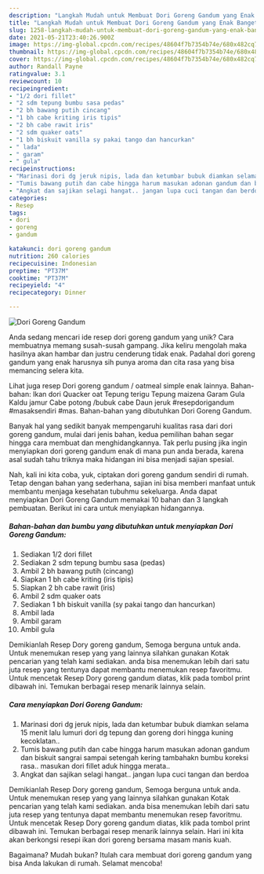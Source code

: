 ```yaml
---
description: "Langkah Mudah untuk Membuat Dori Goreng Gandum yang Enak Banget"
title: "Langkah Mudah untuk Membuat Dori Goreng Gandum yang Enak Banget"
slug: 1258-langkah-mudah-untuk-membuat-dori-goreng-gandum-yang-enak-banget
date: 2021-05-21T23:40:26.900Z
image: https://img-global.cpcdn.com/recipes/48604f7b7354b74e/680x482cq70/dori-goreng-gandum-foto-resep-utama.jpg
thumbnail: https://img-global.cpcdn.com/recipes/48604f7b7354b74e/680x482cq70/dori-goreng-gandum-foto-resep-utama.jpg
cover: https://img-global.cpcdn.com/recipes/48604f7b7354b74e/680x482cq70/dori-goreng-gandum-foto-resep-utama.jpg
author: Randall Payne
ratingvalue: 3.1
reviewcount: 10
recipeingredient:
- "1/2 dori fillet"
- "2 sdm tepung bumbu sasa pedas"
- "2 bh bawang putih cincang"
- "1 bh cabe kriting iris tipis"
- "2 bh cabe rawit iris"
- "2 sdm quaker oats"
- "1 bh biskuit vanilla sy pakai tango dan hancurkan"
- " lada"
- " garam"
- " gula"
recipeinstructions:
- "Marinasi dori dg jeruk nipis, lada dan ketumbar bubuk diamkan selama 15 menit lalu lumuri dori dg tepung dan goreng dori hingga kuning kecoklatan.."
- "Tumis bawang putih dan cabe hingga harum masukan adonan gandum dan biskuit sangrai sampai setengah kering tambahakn bumbu koreksi rasa.. masukan dori fillet aduk hingga merata.."
- "Angkat dan sajikan selagi hangat.. jangan lupa cuci tangan dan berdoa"
categories:
- Resep
tags:
- dori
- goreng
- gandum

katakunci: dori goreng gandum 
nutrition: 260 calories
recipecuisine: Indonesian
preptime: "PT37M"
cooktime: "PT37M"
recipeyield: "4"
recipecategory: Dinner

---
```



![Dori Goreng Gandum](https://img-global.cpcdn.com/recipes/48604f7b7354b74e/680x482cq70/dori-goreng-gandum-foto-resep-utama.jpg)

Anda sedang mencari ide resep dori goreng gandum yang unik? Cara membuatnya memang susah-susah gampang. Jika keliru mengolah maka hasilnya akan hambar dan justru cenderung tidak enak. Padahal dori goreng gandum yang enak harusnya sih punya aroma dan cita rasa yang bisa memancing selera kita.

Lihat juga resep Dori goreng gandum / oatmeal simple enak lainnya. Bahan-bahan: Ikan dori Quacker oat Tepung terigu Tepung maizena Garam Gula Kaldu jamur Cabe potong /bubuk cabe Daun jeruk #resepdorigandum #masaksendiri #mas. Bahan-bahan yang dibutuhkan Dori Goreng Gandum.

Banyak hal yang sedikit banyak mempengaruhi kualitas rasa dari dori goreng gandum, mulai dari jenis bahan, kedua pemilihan bahan segar hingga cara membuat dan menghidangkannya. Tak perlu pusing jika ingin menyiapkan dori goreng gandum enak di mana pun anda berada, karena asal sudah tahu triknya maka hidangan ini bisa menjadi sajian spesial.


Nah, kali ini kita coba, yuk, ciptakan dori goreng gandum sendiri di rumah. Tetap dengan bahan yang sederhana, sajian ini bisa memberi manfaat untuk membantu menjaga kesehatan tubuhmu sekeluarga. Anda dapat menyiapkan Dori Goreng Gandum memakai 10 bahan dan 3 langkah pembuatan. Berikut ini cara untuk menyiapkan hidangannya.

<!--inarticleads1-->

##### Bahan-bahan dan bumbu yang dibutuhkan untuk menyiapkan Dori Goreng Gandum:

1. Sediakan 1/2 dori fillet
1. Sediakan 2 sdm tepung bumbu sasa (pedas)
1. Ambil 2 bh bawang putih (cincang)
1. Siapkan 1 bh cabe kriting (iris tipis)
1. Siapkan 2 bh cabe rawit (iris)
1. Ambil 2 sdm quaker oats
1. Sediakan 1 bh biskuit vanilla (sy pakai tango dan hancurkan)
1. Ambil  lada
1. Ambil  garam
1. Ambil  gula


Demikianlah Resep Dory goreng gandum, Semoga berguna untuk anda. Untuk menemukan resep yang yang lainnya silahkan gunakan Kotak pencarian yang telah kami sediakan. anda bisa menemukan lebih dari satu juta resep yang tentunya dapat membantu menemukan resep favoritmu. Untuk mencetak Resep Dory goreng gandum diatas, klik pada tombol print dibawah ini. Temukan berbagai resep menarik lainnya selain. 

<!--inarticleads2-->

##### Cara menyiapkan Dori Goreng Gandum:

1. Marinasi dori dg jeruk nipis, lada dan ketumbar bubuk diamkan selama 15 menit lalu lumuri dori dg tepung dan goreng dori hingga kuning kecoklatan..
1. Tumis bawang putih dan cabe hingga harum masukan adonan gandum dan biskuit sangrai sampai setengah kering tambahakn bumbu koreksi rasa.. masukan dori fillet aduk hingga merata..
1. Angkat dan sajikan selagi hangat.. jangan lupa cuci tangan dan berdoa


Demikianlah Resep Dory goreng gandum, Semoga berguna untuk anda. Untuk menemukan resep yang yang lainnya silahkan gunakan Kotak pencarian yang telah kami sediakan. anda bisa menemukan lebih dari satu juta resep yang tentunya dapat membantu menemukan resep favoritmu. Untuk mencetak Resep Dory goreng gandum diatas, klik pada tombol print dibawah ini. Temukan berbagai resep menarik lainnya selain. Hari ini kita akan berkongsi resepi ikan dori goreng bersama masam manis kuah. 

Bagaimana? Mudah bukan? Itulah cara membuat dori goreng gandum yang bisa Anda lakukan di rumah. Selamat mencoba!
